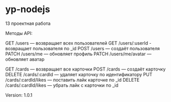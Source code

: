 # yp-nodejs
13 проектная работа

Методы API:

GET /users — возвращает всех пользователей
GET /users/:userId - возвращает пользователя по _id
POST /users — создаёт пользователя
PATCH /users/me — обновляет профиль
PATCH /users/me/avatar — обновляет аватар

GET /cards — возвращает все карточки
POST /cards — создаёт карточку
DELETE /cards/:cardId — удаляет карточку по идентификатору
PUT /cards/:cardId/likes — поставить лайк карточке по _id
DELETE /cards/:cardId/likes — убрать лайк с карточки по _id

Version: 1.0.1
